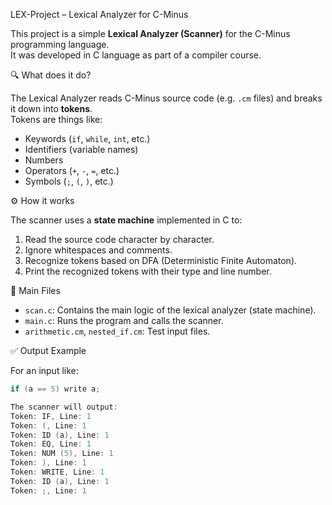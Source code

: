  LEX-Project – Lexical Analyzer for C-Minus

This project is a simple **Lexical Analyzer (Scanner)** for the C-Minus programming language.  
It was developed in C language as part of a compiler course.

 🔍 What does it do?

The Lexical Analyzer reads C-Minus source code (e.g. `.cm` files) and breaks it down into **tokens**.  
Tokens are things like:

- Keywords (`if`, `while`, `int`, etc.)
- Identifiers (variable names)
- Numbers
- Operators (`+`, `-`, `=`, etc.)
- Symbols (`;`, `(`, `)`, etc.)

 ⚙️ How it works

The scanner uses a **state machine** implemented in C to:

1. Read the source code character by character.
2. Ignore whitespaces and comments.
3. Recognize tokens based on DFA (Deterministic Finite Automaton).
4. Print the recognized tokens with their type and line number.

 📁 Main Files

- `scan.c`: Contains the main logic of the lexical analyzer (state machine).
- `main.c`: Runs the program and calls the scanner.
- `arithmetic.cm`, `nested_if.cm`: Test input files.

 ✅ Output Example

For an input like:

```c
if (a == 5) write a;

The scanner will output:
Token: IF, Line: 1  
Token: (, Line: 1  
Token: ID (a), Line: 1  
Token: EQ, Line: 1  
Token: NUM (5), Line: 1  
Token: ), Line: 1  
Token: WRITE, Line: 1  
Token: ID (a), Line: 1  
Token: ;, Line: 1


